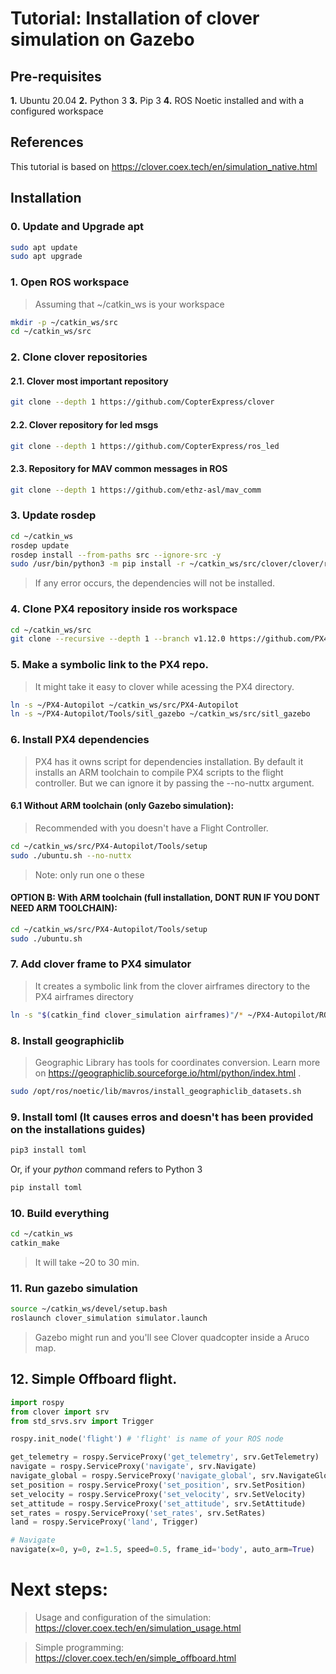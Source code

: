 # Tutorial: Installation of clover simulation on Gazebo

## Pre-requisites
**1.** Ubuntu 20.04   **2.** Python 3   **3.** Pip 3   **4.** ROS Noetic installed and with a configured workspace

## References
This tutorial is based on https://clover.coex.tech/en/simulation_native.html

## Installation

### 0. Update and Upgrade apt
```bash
sudo apt update 
sudo apt upgrade
```
### 1. Open ROS workspace

> Assuming that ~/catkin_ws is your workspace

```bash
mkdir -p ~/catkin_ws/src
cd ~/catkin_ws/src
```

### 2. Clone clover repositories
#### 2.1. Clover most important repository
```bash
git clone --depth 1 https://github.com/CopterExpress/clover
```

#### 2.2. Clover repository for led msgs
```bash
git clone --depth 1 https://github.com/CopterExpress/ros_led
```

#### 2.3. Repository for MAV common messages in ROS
```bash
git clone --depth 1 https://github.com/ethz-asl/mav_comm
```

### 3. Update rosdep
```bash
cd ~/catkin_ws
rosdep update
rosdep install --from-paths src --ignore-src -y
sudo /usr/bin/python3 -m pip install -r ~/catkin_ws/src/clover/clover/requirements.txt
```

> If any error occurs, the dependencies will not be installed.

### 4. Clone PX4 repository inside ros workspace
```bash
cd ~/catkin_ws/src
git clone --recursive --depth 1 --branch v1.12.0 https://github.com/PX4/PX4-Autopilot.git ~/PX4-Autopilot
```
### 5. Make a symbolic link to the PX4 repo. 

> It might take it easy to clover while acessing the PX4 directory.

```bash
ln -s ~/PX4-Autopilot ~/catkin_ws/src/PX4-Autopilot
ln -s ~/PX4-Autopilot/Tools/sitl_gazebo ~/catkin_ws/src/sitl_gazebo
```

### 6. Install PX4 dependencies

> PX4 has it owns script for dependencies installation. By default it installs an ARM toolchain to compile PX4 scripts to the flight controller. But we can ignore it by passing the --no-nuttx argument.

#### 6.1 Without ARM toolchain (only Gazebo simulation):
 
 > Recommended with you doesn't have a Flight Controller.

```bash
cd ~/catkin_ws/src/PX4-Autopilot/Tools/setup
sudo ./ubuntu.sh --no-nuttx
```

> Note: only run one o these
#### OPTION B: With ARM toolchain (full installation, DONT RUN IF YOU DONT NEED ARM TOOLCHAIN):

```bash
cd ~/catkin_ws/src/PX4-Autopilot/Tools/setup
sudo ./ubuntu.sh
```

### 7. Add clover frame to PX4 simulator

> It creates a symbolic link from the clover airframes directory to the PX4 airframes directory

```bash
ln -s "$(catkin_find clover_simulation airframes)"/* ~/PX4-Autopilot/ROMFS/px4fmu_common/init.d-posix/airframes/
```

### 8. Install geographiclib
 
 > Geographic Library has tools for coordinates conversion. Learn more on https://geographiclib.sourceforge.io/html/python/index.html .
 
```bash
sudo /opt/ros/noetic/lib/mavros/install_geographiclib_datasets.sh
```

### 9. Install toml (It causes erros and doesn't has been provided on the installations guides) 

```bash
pip3 install toml
```
Or, if your *python* command refers to Python 3 
```bash
pip install toml
```
### 10. Build everything

```bash
cd ~/catkin_ws
catkin_make
```
> It will take ~20 to 30 min. 


### 11. Run gazebo simulation

```bash
source ~/catkin_ws/devel/setup.bash
roslaunch clover_simulation simulator.launch
```
> Gazebo might run and you'll see Clover quadcopter inside a Aruco map.

## 12. Simple Offboard flight.

```python
import rospy
from clover import srv
from std_srvs.srv import Trigger

rospy.init_node('flight') # 'flight' is name of your ROS node

get_telemetry = rospy.ServiceProxy('get_telemetry', srv.GetTelemetry)
navigate = rospy.ServiceProxy('navigate', srv.Navigate)
navigate_global = rospy.ServiceProxy('navigate_global', srv.NavigateGlobal)
set_position = rospy.ServiceProxy('set_position', srv.SetPosition)
set_velocity = rospy.ServiceProxy('set_velocity', srv.SetVelocity)
set_attitude = rospy.ServiceProxy('set_attitude', srv.SetAttitude)
set_rates = rospy.ServiceProxy('set_rates', srv.SetRates)
land = rospy.ServiceProxy('land', Trigger)

# Navigate
navigate(x=0, y=0, z=1.5, speed=0.5, frame_id='body', auto_arm=True)
```

# Next steps:

> Usage and configuration of the simulation: https://clover.coex.tech/en/simulation_usage.html

> Simple programming: https://clover.coex.tech/en/simple_offboard.html
